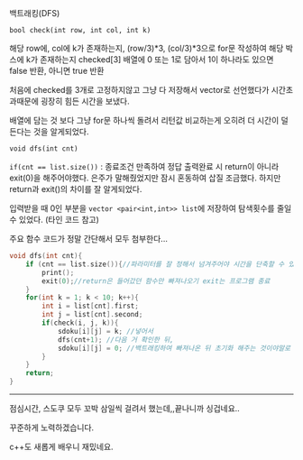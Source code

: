 백트래킹(DFS)

`bool check(int row, int col, int k)`

해당 row에, col에 k가 존재하는지, (row/3)*3, (col/3)*3으로 for문 작성하여 해당 박스에 k가 존재하는지 checked[3] 배열에 0 또는 1로 담아서 1이 하나라도 있으면 false 반환, 아니면 true 반환

처음에 checked를 3개로 고정하지않고 그냥 다 저장해서 vector로 선언했다가 시간초과때문에 굉장히 힘든 시간을 보냈다.

배열에 담는 것 보다 그냥 for문 하나씩 돌려서 리턴값 비교하는게 오히려 더 시간이 덜 든다는 것을 알게되었다.


`void dfs(int cnt)`

`if(cnt == list.size())` : 종료조건 만족하여 정답 출력완료 시 return이 아니라 exit(0)을 해주어야했다. 은주가 말해줬었지만 잠시 혼동하여 삽질 조금했다. 하지만 return과 exit()의 차이를 잘 알게되었다.

입력받을 때 0인 부분을 `vector <pair<int,int>> list`에 저장하여 탐색횟수를 줄일 수 있었다. (타인 코드 참고)

주요 함수 코드가 정말 간단해서 모두 첨부한다...

```cpp
void dfs(int cnt){
    if (cnt == list.size()){//파라미터를 잘 정해서 넘겨주어야 시간을 단축할 수 있다는 것을 알게되었다..
        print();
        exit(0);//return은 들어갔던 함수만 빠져나오기 exit는 프로그램 종료
    }
    for(int k = 1; k < 10; k++){
        int i = list[cnt].first;
        int j = list[cnt].second;
        if(check(i, j, k)){
            sdoku[i][j] = k; //넣어서
            dfs(cnt+1); //다음 거 확인한 뒤,
            sdoku[i][j] = 0; //백트래킹하여 빠져나온 뒤 초기화 해주는 것이야말로 백트래킹..
        }
    }
    return;
}
```

***

점심시간, 스도쿠 모두 꼬박 삼일씩 걸려서 했는데,,끝나니까 싱겁네요..

꾸준하게 노력하겠습니다.

c++도 새롭게 배우니 재밌네요.

